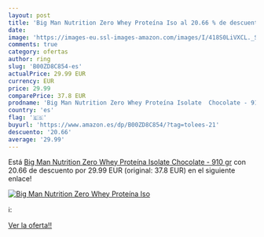 ```yaml
---
layout: post
title: 'Big Man Nutrition Zero Whey Proteína Iso al 20.66 % de descuento'
date: 
image: 'https://images-eu.ssl-images-amazon.com/images/I/418S0LiVXCL._SL200_.jpg'
comments: true
category: ofertas
author: ring
slug: 'B00ZD8C854-es'
actualPrice: 29.99 EUR
currency: EUR
price: 29.99
comparePrice: 37.8 EUR
prodname: 'Big Man Nutrition Zero Whey Proteína Isolate  Chocolate - 910 gr'
country: 'es'
flag: '🇪🇸'
buyurl: 'https://www.amazon.es/dp/B00ZD8C854/?tag=tolees-21'
descuento: '20.66'
average: '29.99'
---
```


Está [Big Man Nutrition Zero Whey Proteína Isolate  Chocolate - 910 gr](https://www.amazon.es/dp/B00ZD8C854/?tag=tolees-21) con 20.66 de descuento por 29.99 EUR (original: 37.8 EUR) en el siguiente enlace!

[![Big Man Nutrition Zero Whey Proteína Iso](https://images-eu.ssl-images-amazon.com/images/I/418S0LiVXCL._SL200_.jpg)](https://www.amazon.es/dp/B00ZD8C854/?tag=tolees-21)

ℹ️:


[Ver la oferta!!](https://www.amazon.es/dp/B00ZD8C854/?tag=tolees-21)
